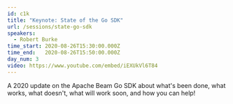 ```yaml
---
id: c1k
title: "Keynote: State of the Go SDK"
url: /sessions/state-go-sdk
speakers:
  - Robert Burke
time_start: 2020-08-26T15:30:00.000Z
time_end:   2020-08-26T15:50:00.000Z
day_num: 3
video: https://www.youtube.com/embed/iEXUkVl6T84
---
```


A 2020 update on the Apache Beam Go SDK about what's been done, what works, what doesn't, what will work soon, and how you can help!

